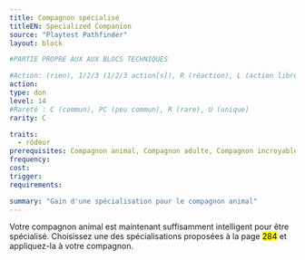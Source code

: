 ```yaml
---
title: Compagnon spécialisé
titleEN: Specialized Companion
source: "Playtest Pathfinder"
layout: block

#PARTIE PROPRE AUX AUX BLOCS TECHNIQUES

#Action: (rien), 1/2/3 (1/2/3 action[s]), R (réaction), L (action libre)
action: 
type: don
level: 14
#Rareté : C (commun), PC (peu commun), R (rare), U (unique)
rarity: C

traits:
  - rôdeur
prerequisites: Compagnon animal, Compagnon adulte, Compagnon incroyable
frequency: 
cost:
trigger: 
requirements:

summary: "Gain d'une spécialisation pour le compagnon animal"
---
```


Votre compagnon animal est maintenant suffisamment intelligent pour être spécialisé. Choisissez une des spécialisations proposées à la page <mark>284</mark> et appliquez-la à votre compagnon.